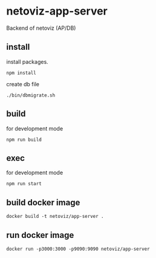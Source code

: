 # netoviz-app-server
Backend of netoviz (AP/DB)

## install
install packages.
```
npm install
```

create db file
```
./bin/dbmigrate.sh
```

## build
for development mode
```
npm run build
```

## exec
for development mode
```
npm run start
```

## build docker image
```
docker build -t netoviz/app-server .
```

## run docker image
```
docker run -p3000:3000 -p9090:9090 netoviz/app-server
```
